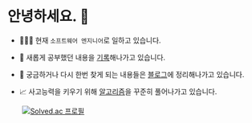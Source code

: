 # 안녕하세요. 👋

- 🧑🏻‍💻 현재 `소프트웨어 엔지니어`로 일하고 있습니다.

- 🌱 새롭게 공부했던 내용을 [기록](https://github.com/mangchhe/TIL)해나가고 있습니다.

- 📝 궁금하거나 다시 한번 찾게 되는 내용들은 [블로그](https://mangchhe.github.io/)에 정리해나가고 있습니다.

- 📈 사고능력을 키우기 위해 [알고리즘](https://github.com/mangchhe/algorithm)을 꾸준히 풀어나가고 있습니다.

<img width="5%"> [![Solved.ac 프로필](http://mazassumnida.wtf/api/v2/generate_badge?boj=mangchhe)](https://solved.ac/mangchhe)
